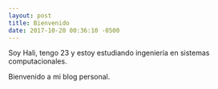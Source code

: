 ```yaml
---
layout: post
title: Bienvenido
date: 2017-10-20 00:36:10 -0500
---
```


Soy Hali, tengo 23 y estoy estudiando ingeniería en sistemas computacionales.



Bienvenido a mi blog personal.
